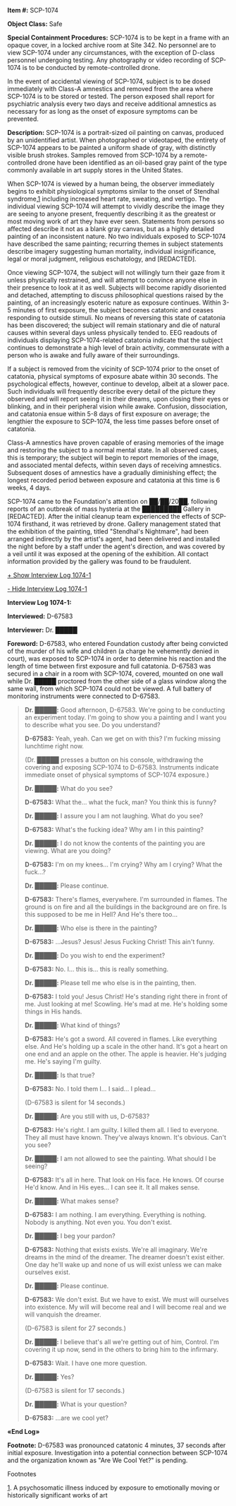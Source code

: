 **Item #:** SCP-1074

**Object Class:** Safe

**Special Containment Procedures:** SCP-1074 is to be kept in a frame with an opaque cover, in a locked archive room at Site 342. No personnel are to view SCP-1074 under any circumstances, with the exception of D-class personnel undergoing testing. Any photography or video recording of SCP-1074 is to be conducted by remote-controlled drone.

In the event of accidental viewing of SCP-1074, subject is to be dosed immediately with Class-A amnestics and removed from the area where SCP-1074 is to be stored or tested. The person exposed shall report for psychiatric analysis every two days and receive additional amnestics as necessary for as long as the onset of exposure symptoms can be prevented.

**Description:** SCP-1074 is a portrait-sized oil painting on canvas, produced by an unidentified artist. When photographed or videotaped, the entirety of SCP-1074 appears to be painted a uniform shade of gray, with distinctly visible brush strokes. Samples removed from SCP-1074 by a remote-controlled drone have been identified as an oil-based gray paint of the type commonly available in art supply stores in the United States.

When SCP-1074 is viewed by a human being, the observer immediately begins to exhibit physiological symptoms similar to the onset of Stendhal syndrome,[1](javascript:;) including increased heart rate, sweating, and vertigo. The individual viewing SCP-1074 will attempt to vividly describe the image they are seeing to anyone present, frequently describing it as the greatest or most moving work of art they have ever seen. Statements from persons so affected describe it not as a blank gray canvas, but as a highly detailed painting of an inconsistent nature. No two individuals exposed to SCP-1074 have described the same painting; recurring themes in subject statements describe imagery suggesting human mortality, individual insignificance, legal or moral judgment, religious eschatology, and \[REDACTED\].

Once viewing SCP-1074, the subject will not willingly turn their gaze from it unless physically restrained, and will attempt to convince anyone else in their presence to look at it as well. Subjects will become rapidly disoriented and detached, attempting to discuss philosophical questions raised by the painting, of an increasingly esoteric nature as exposure continues. Within 3-5 minutes of first exposure, the subject becomes catatonic and ceases responding to outside stimuli. No means of reversing this state of catatonia has been discovered; the subject will remain stationary and die of natural causes within several days unless physically tended to. EEG readouts of individuals displaying SCP-1074-related catatonia indicate that the subject continues to demonstrate a high level of brain activity, commensurate with a person who is awake and fully aware of their surroundings.

If a subject is removed from the vicinity of SCP-1074 prior to the onset of catatonia, physical symptoms of exposure abate within 30 seconds. The psychological effects, however, continue to develop, albeit at a slower pace. Such individuals will frequently describe every detail of the picture they observed and will report seeing it in their dreams, upon closing their eyes or blinking, and in their peripheral vision while awake. Confusion, dissociation, and catatonia ensue within 5-8 days of first exposure on average; the lengthier the exposure to SCP-1074, the less time passes before onset of catatonia.

Class-A amnestics have proven capable of erasing memories of the image and restoring the subject to a normal mental state. In all observed cases, this is temporary; the subject will begin to report memories of the image, and associated mental defects, within seven days of receiving amnestics. Subsequent doses of amnestics have a gradually diminishing effect; the longest recorded period between exposure and catatonia at this time is 6 weeks, 4 days.

SCP-1074 came to the Foundation's attention on ██/██/20██, following reports of an outbreak of mass hysteria at the █████████ Gallery in \[REDACTED\]. After the initial cleanup team experienced the effects of SCP-1074 firsthand, it was retrieved by drone. Gallery management stated that the exhibition of the painting, titled "Stendhal's Nightmare", had been arranged indirectly by the artist's agent, had been delivered and installed the night before by a staff under the agent's direction, and was covered by a veil until it was exposed at the opening of the exhibition. All contact information provided by the gallery was found to be fraudulent.

[+ Show Interview Log 1074-1](javascript:;)

[\- Hide Interview Log 1074-1](javascript:;)

**Interview Log 1074-1:**

**Interviewed:** D-67583

**Interviewer:** Dr. █████

**Foreword:** D-67583, who entered Foundation custody after being convicted of the murder of his wife and children (a charge he vehemently denied in court), was exposed to SCP-1074 in order to determine his reaction and the length of time between first exposure and full catatonia. D-67583 was secured in a chair in a room with SCP-1074, covered, mounted on one wall while Dr. █████ proctored from the other side of a glass window along the same wall, from which SCP-1074 could not be viewed. A full battery of monitoring instruments were connected to D-67583.

**<Begin Log>**

> **Dr. █████:** Good afternoon, D-67583. We're going to be conducting an experiment today. I'm going to show you a painting and I want you to describe what you see. Do you understand?
> 
> **D-67583:** Yeah, yeah. Can we get on with this? I'm fucking missing lunchtime right now.
> 
> (Dr. █████ presses a button on his console, withdrawing the covering and exposing SCP-1074 to D-67583. Instruments indicate immediate onset of physical symptoms of SCP-1074 exposure.)
> 
> **Dr. █████:** What do you see?
> 
> **D-67583:** What the… what the fuck, man? You think this is funny?
> 
> **Dr. █████:** I assure you I am not laughing. What do you see?
> 
> **D-67583:** What's the fucking idea? Why am I in this painting?
> 
> **Dr. █████:** I do not know the contents of the painting you are viewing. What are you doing?
> 
> **D-67583:** I'm on my knees… I'm crying? Why am I crying? What the fuck…?
> 
> **Dr. █████:** Please continue.
> 
> **D-67583:** There's flames, everywhere. I'm surrounded in flames. The ground is on fire and all the buildings in the background are on fire. Is this supposed to be me in Hell? And He's there too…
> 
> **Dr. █████:** Who else is there in the painting?
> 
> **D-67583:** …Jesus? Jesus! Jesus Fucking Christ! This ain't funny.
> 
> **Dr. █████:** Do you wish to end the experiment?
> 
> **D-67583:** No. I… this is… this is really something.
> 
> **Dr. █████:** Please tell me who else is in the painting, then.
> 
> **D-67583:** I told you! Jesus Christ! He's standing right there in front of me. Just looking at me! Scowling. He's mad at me. He's holding some things in His hands.
> 
> **Dr. █████:** What kind of things?
> 
> **D-67583:** He's got a sword. All covered in flames. Like everything else. And He's holding up a scale in the other hand. It's got a heart on one end and an apple on the other. The apple is heavier. He's judging me. He's saying I'm guilty.
> 
> **Dr. █████:** Is that true?
> 
> **D-67583:** No. I told them I… I said… I plead…
> 
> (D-67583 is silent for 14 seconds.)
> 
> **Dr. █████:** Are you still with us, D-67583?
> 
> **D-67583:** He's right. I am guilty. I killed them all. I lied to everyone. They all must have known. They've always known. It's obvious. Can't you see?
> 
> **Dr. █████:** I am not allowed to see the painting. What should I be seeing?
> 
> **D-67583:** It's all in here. That look on His face. He knows. Of course He'd know. And in His eyes… I can see it. It all makes sense.
> 
> **Dr. █████:** What makes sense?
> 
> **D-67583:** I am nothing. I am everything. Everything is nothing. Nobody is anything. Not even you. You don't exist.
> 
> **Dr. █████:** I beg your pardon?
> 
> **D-67583:** Nothing that exists exists. We're all imaginary. We're dreams in the mind of the dreamer. The dreamer doesn't exist either. One day he'll wake up and none of us will exist unless we can make ourselves exist.
> 
> **Dr. █████:** Please continue.
> 
> **D-67583:** We don't exist. But we have to exist. We must will ourselves into existence. My will will become real and I will become real and we will vanquish the dreamer.
> 
> (D-67583 is silent for 27 seconds.)
> 
> **Dr. █████:** I believe that's all we're getting out of him, Control. I'm covering it up now, send in the others to bring him to the infirmary.
> 
> **D-67583:** Wait. I have one more question.
> 
> **Dr. █████:** Yes?
> 
> (D-67583 is silent for 17 seconds.)
> 
> **Dr. █████:** What is your question?
> 
> **D-67583:** …are we cool yet?

**«End Log»**

**Footnote:** D-67583 was pronounced catatonic 4 minutes, 37 seconds after initial exposure. Investigation into a potential connection between SCP-1074 and the organization known as "Are We Cool Yet?" is pending.

Footnotes

[1](javascript:;). A psychosomatic illness induced by exposure to emotionally moving or historically significant works of art